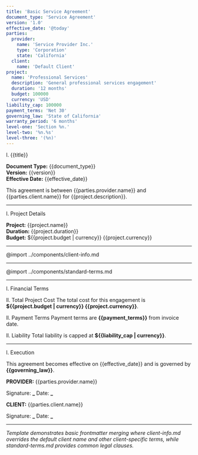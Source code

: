 ```yaml
---
title: 'Basic Service Agreement'
document_type: 'Service Agreement'
version: '1.0'
effective_date: '@today'
parties:
  provider:
    name: 'Service Provider Inc.'
    type: 'Corporation'
    state: 'California'
  client:
    name: 'Default Client'
project:
  name: 'Professional Services'
  description: 'General professional services engagement'
  duration: '12 months'
  budget: 100000
  currency: 'USD'
liability_cap: 100000
payment_terms: 'Net 30'
governing_law: 'State of California'
warranty_period: '6 months'
level-one: 'Section %n.'
level-two: '%n.%s'
level-three: '(%n)'
---
```


l. {{title}}

**Document Type:** {{document_type}}  
**Version:** {{version}}  
**Effective Date:** {{effective_date}}

This agreement is between {{parties.provider.name}} and {{parties.client.name}}
for {{project.description}}.

---

l. Project Details

**Project:** {{project.name}}  
**Duration:** {{project.duration}}  
**Budget:** ${{project.budget | currency}} {{project.currency}}

---

@import ../components/client-info.md

---

@import ../components/standard-terms.md

---

l. Financial Terms

ll. Total Project Cost The total cost for this engagement is
**${{project.budget | currency}} {{project.currency}}**.

ll. Payment Terms Payment terms are **{{payment_terms}}** from invoice date.

ll. Liability Total liability is capped at **${{liability_cap | currency}}**.

---

l. Execution

This agreement becomes effective on {{effective_date}} and is governed by
**{{governing_law}}**.

**PROVIDER:** {{parties.provider.name}}

Signature: ************\_************ Date: ******\_******

**CLIENT:** {{parties.client.name}}

Signature: ************\_************ Date: ******\_******

---

_Template demonstrates basic frontmatter merging where client-info.md overrides
the default client name and other client-specific terms, while standard-terms.md
provides common legal clauses._

